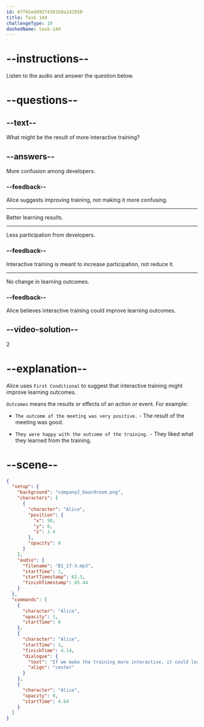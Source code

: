 ```yaml
---
id: 67f65ed992f4381b0a242850
title: Task 144
challengeType: 19
dashedName: task-144
---
```


<!-- (audio) Alice: If we make the training more interactive, it could lead to better learning outcomes. -->

# --instructions--

Listen to the audio and answer the question below.

# --questions--

## --text--

What might be the result of more interactive training?

## --answers--

More confusion among developers.

### --feedback--

Alice suggests improving training, not making it more confusing.

---

Better learning results.

---

Less participation from developers.

### --feedback--

Interactive training is meant to increase participation, not reduce it.

---

No change in learning outcomes.

### --feedback--

Alice believes interactive training could improve learning outcomes.

## --video-solution--

2

# --explanation--

Alice uses `First Conditional` to suggest that interactive training might improve learning outcomes.

`Outcomes` means the results or effects of an action or event. For example:

- `The outcome of the meeting was very positive.` - The result of the meeting was good.

- `They were happy with the outcome of the training.` - They liked what they learned from the training.

# --scene--

```json
{
  "setup": {
    "background": "company2_boardroom.png",
    "characters": [
      {
        "character": "Alice",
        "position": {
          "x": 50,
          "y": 0,
          "z": 1.4
        },
        "opacity": 0
      }
    ],
    "audio": {
      "filename": "B1_17-3.mp3",
      "startTime": 1,
      "startTimestamp": 62.3,
      "finishTimestamp": 65.44
    }
  },
  "commands": [
    {
      "character": "Alice",
      "opacity": 1,
      "startTime": 0
    },
    {
      "character": "Alice",
      "startTime": 1,
      "finishTime": 4.14,
      "dialogue": {
        "text": "If we make the training more interactive, it could lead to better learning outcomes.",
        "align": "center"
      }
    },
    {
      "character": "Alice",
      "opacity": 0,
      "startTime": 4.64
    }
  ]
}
```
